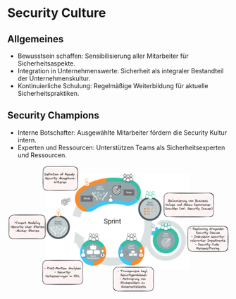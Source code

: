 # Security Culture

## Allgemeines

- Bewusstsein schaffen: Sensibilisierung aller Mitarbeiter für Sicherheitsaspekte.
- Integration in Unternehmenswerte: Sicherheit als integraler Bestandteil der Unternehmenskultur.
- Kontinuierliche Schulung: Regelmäßige Weiterbildung für aktuelle Sicherheitspraktiken.

## Security Champions

- Interne Botschafter: Ausgewählte Mitarbeiter fördern die Security Kultur intern.
- Experten und Ressourcen: Unterstützen Teams als Sicherheitsexperten und Ressourcen.

![Security Champions](../99_assets/images/security_champions.png)

